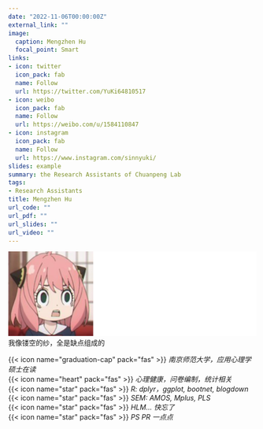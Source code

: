 ```yaml
---
date: "2022-11-06T00:00:00Z"
external_link: ""
image:
  caption: Mengzhen Hu
  focal_point: Smart
links:
- icon: twitter
  icon_pack: fab
  name: Follow
  url: https://twitter.com/YuKi64810517
- icon: weibo
  icon_pack: fab
  name: Follow
  url: https://weibo.com/u/1584110847
- icon: instagram
  icon_pack: fab
  name: Follow
  url: https://www.instagram.com/sinnyuki/
slides: example
summary: the Research Assistants of Chuanpeng Lab
tags:
- Research Assistants
title: Mengzhen Hu
url_code: ""
url_pdf: ""
url_slides: ""
url_video: ""
---
```

![](images/hmz1.png)
我像镂空的纱，全是缺点组成的

{{< icon name="graduation-cap" pack="fas" >}} _南京师范大学，应用心理学硕士在读_  
{{< icon name="heart" pack="fas" >}} _心理健康，问卷编制，统计相关_  
{{< icon name="star" pack="fas" >}} _R: dplyr，ggplot, bootnet, blogdown_  
{{< icon name="star" pack="fas" >}} _SEM: AMOS, Mplus, PLS_  
{{< icon name="star" pack="fas" >}} _HLM... 快忘了_   
{{< icon name="star" pack="fas" >}} _PS PR 一点点_  